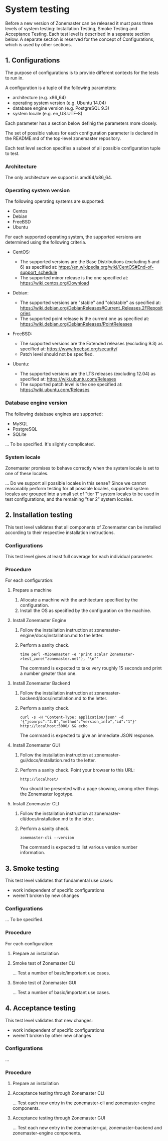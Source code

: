 System testing
==============
Before a new version of Zonemaster can be released it must pass three levels of
system testing: Installation Testing, Smoke Testing and Acceptance Testing.
Each test level is described in a separate section below. A separate section is
reserved for the concept of Configurations, which is used by other sections.


## 1. Configurations

The purpose of configurations is to provide different contexts for the tests to
run in.

A configuration is a tuple of the following parameters:

* architecture (e.g. x86_64)
* operating system version (e.g. Ubuntu 14.04)
* database engine version (e.g. PostgreSQL 9.3)
* system locale (e.g. en_US.UTF-8)

Each parameter has a section below definig the parameters more closely.

The set of possible values for each configuration parameter is declared in the
README.md of the top-level zonemaster repository.

Each test level section specifies a subset of all possible configuration tuple
to test.


### Architecture

The only architecture we support is amd64/x86_64.


### Operating system version

The following operating systems are supported:

* Centos
* Debian
* FreeBSD
* Ubuntu

For each supported operating system, the supported versions are determined using
the following criteria.

* CentOS:
  * The supported versions are the Base Distributions (excluding 5 and 6) as
    specified at: 
    https://en.wikipedia.org/wiki/CentOS#End-of-support_schedule
  * The supported minor release is the one specified at:
    https://wiki.centos.org/Download

* Debian:
  * The supported versions are "stable" and "oldstable" as specified at: 
    https://wiki.debian.org/DebianReleases#Current_Releases.2FRepositories
  * The supported point release is the current one as specified at:
    https://wiki.debian.org/DebianReleases/PointReleases

* FreeBSD:
  * The supported versions are the Extended releases (excluding 9.3) as
    specified at: https://www.freebsd.org/security/
  * Patch level should not be specified.

* Ubuntu:
  * The supported versions are the LTS releases (excluding 12.04) as specified
    at: https://wiki.ubuntu.com/Releases
  * The supported patch level is the one specified at:
    https://wiki.ubuntu.com/Releases


### Database engine version

The following database engines are supported:

* MySQL
* PostgreSQL
* SQLite

... To be specified. It's slightly complicated.


### System locale

Zonemaster promises to behave correctly when the system locale is set to one of
these locales.

... Do we support all possible locales in this sense? Since we cannot reasonably
perform testing for all possible locales, supported system locales are grouped
into a small set of "tier 1" system locales to be used in test configurations,
and the remaining "tier 2" system locales.


## 2. Installation testing

This test level validates that all components of Zonemaster can be installed
according to their respective installation instructions.


### Configurations

This test level gives at least full coverage for each individual parameter.


### Procedure

For each configuration:

1. Prepare a machine
   1. Allocate a machine with the architecture specified by the configuration.
   2. Install the OS as specified by the configuration on the machine.

2. Install Zonemaster Engine
   1. Follow the installation instruction at zonemaster-engine/docs/installation.md
      to the letter.
   2. Perform a sanity check.

      ```
      time perl -MZonemaster -e 'print scalar Zonemaster->test_zone("zonemaster.net"), "\n"'
      ```

      The command is expected to take very roughly 15 seconds and print a number
      greater than one.

3. Install Zonemaster Backend
   1. Follow the installation instruction at zonemaster-backend/docs/installation.md
      to the letter.
   2. Perform a sanity check. 

      ```
      curl -s -H "Content-Type: application/json" -d '{"jsonrpc":"2.0","method":"version_info","id":"1"}' http://localhost:5000/ && echo
      ```

      The command is expected to give an immediate JSON response.

4. Install Zonemaster GUI
   1. Follow the installation instruction at zonemaster-gui/docs/installation.md
      to the letter.
   2. Perform a sanity check. Point your browser to this URL:

      ```
      http://localhost/
      ```

      You should be presented with a page showing, among other things the
      Zonemaster logotype.

5. Install Zonemaster CLI
   1. Follow the installation instruction at zonemaster-cli/docs/installation.md
      to the letter.
   2. Perform a sanity check.

      ```
      zonemaster-cli --version
      ```

      The command is expected to list various version number information.


## 3. Smoke testing

This test level validates that fundamental use cases:

* work independent of specific configurations
* weren't broken by new changes


### Configurations

... To be specified.


### Procedure

For each configuration:

1. Prepare an installation

2. Smoke test of Zonemaster CLI

   ... Test a number of basic/important use cases.

3. Smoke test of Zonemaster GUI

   ... Test a number of basic/important use cases.


## 4. Acceptance testing

This test level validates that new changes:

* work independent of specific configurations
* weren't broken by other new changes


### Configurations

...


### Procedure

1. Prepare an installation

2. Acceptance testing through Zonemaster CLI

   ... Test each new entry in the zonemaster-cli and zonemaster-engine components.

3. Acceptance testing through Zonemaster GUI

   ... Test each new entry in the zonemaster-gui, zonemaster-backend and zonemaster-engine components.
